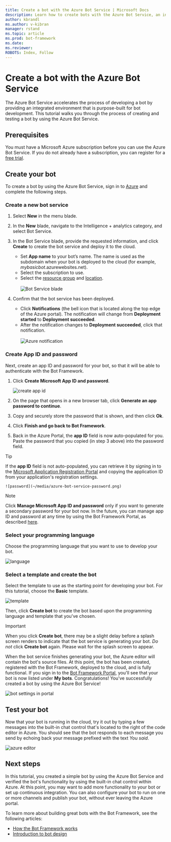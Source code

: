 ```yaml
---
title: Create a bot with the Azure Bot Service | Microsoft Docs
description: Learn how to create bots with the Azure Bot Service, an integrated, dedicated bot development environment.
author: kbrandl
ms.author: v-kibran
manager: rstand
ms.topic: article
ms.prod: bot-framework
ms.date: 
ms.reviewer: 
ROBOTS: Index, Follow
---
```


# Create a bot with the Azure Bot Service

The Azure Bot Service accelerates the process of developing a bot 
by providing an integrated environment that is purpose-built for bot development. 
This tutorial walks you through the process of creating and testing a bot by using the Azure Bot Service.

## Prerequisites

You must have a Microsoft Azure subscription before you can use the Azure Bot Service. 
If you do not already have a subscription, you can register for a <a href="https://azure.microsoft.com/en-us/free/" target="_blank">free trial</a>.

## Create your bot

To create a bot by using the Azure Bot Service, 
sign in to <a href="https://portal.azure.com" target="_blank">Azure</a> and complete the following steps. 

### Create a new bot service

1. Select **New** in the menu blade. 

2. In the **New** blade, navigate to the Intelligence + analytics category, and select Bot Service. 

3. In the Bot Service blade, provide the requested information, and click **Create** to create the bot service and deploy it to the cloud. 

    - Set **App name** to your bot’s name. The name is used as the subdomain when your bot is deployed to the cloud (for example, *mybasicbot*.azurewebsites.net). 
    - Select the subscription to use.  
    - Select the <a href="https://azure.microsoft.com/en-us/documentation/articles/resource-group-overview/" target="_blank">resource group</a> and <a href="https://azure.microsoft.com/en-us/regions/" target="_blank">location</a>.<br/>  
    ![Bot Service blade](~/media/azure-bot-service-create-bot.png)

4. Confirm that the bot service has been deployed.
    - Click **Notifications** (the bell icon that is located along the top edge of the Azure portal). The notification will change from **Deployment started** to **Deployment succeeded**. 
    - After the notification changes to **Deployment succeeded**, click that notification.<br/><br/>
    ![Azure notification](~/media/azure-bot-service-first-bot-notification.png)

### Create App ID and password  

Next, create an app ID and password for your bot, so that it will be able to authenticate with the Bot Framework.

1. Click **Create Microsoft App ID and password**.  

    ![create app id](~/media/azure-bot-service-create-app-id.png)  

2. On the page that opens in a new browser tab, click **Generate an app password to continue**.

3. Copy and securely store the password that is shown, and then click **Ok**.

4. Click **Finish and go back to Bot Framework**.

5. Back in the Azure Portal, the **app ID** field is now auto-populated for you. 
Paste the password that you copied (in step 3 above) into the password field.
> [!TIP]
> If the **app ID** field is not auto-populated, you can retrieve it by signing in to the 
> <a href="https://apps.dev.microsoft.com" target="_blank">Microsoft Application Registration Portal</a> 
> and copying the application ID from your application's registration settings.

    ![password](~/media/azure-bot-service-password.png)  

> [!NOTE]
> Click **Manage Microsoft App ID and password** only if you want to generate a secondary password for your bot now. 
> In the future, you can manage app ID and password at any time by using the Bot Framework Portal, as described [here](~/portal-register-bot.md#maintain). 

### Select your programming language 

Choose the programming language that you want to use to develop your bot.  

![language](~/media/azure-bot-service-coding-language.png)  

### Select a template and create the bot

Select the template to use as the starting point for developing your bot. 
For this tutorial, choose the **Basic** template. 

![template](~/media/azure-bot-service-template.png)  

Then, click **Create bot** to create the bot based upon the programming language and template that you've chosen. 

> [!IMPORTANT]
> When you click **Create bot**, there may be a slight delay before a splash screen renders to indicate that the bot service is generating your bot. *Do not* click **Create bot** again. Please wait for the splash screen to appear.

When the bot service finishes generating your bot, the Azure editor will contain the bot's source files. 
At this point, the bot has been created, registered with the Bot Framework, deployed to the cloud, and is fully functional. 
If you sign in to the <a href="https://dev.botframework.com" target="_blank">Bot Framework Portal</a>, 
you'll see that your bot is now listed under **My bots**. 
Congratulations! You've successfully created a bot by using the Azure Bot Service! 

![bot settings in portal](~/media/azure-bot-service-bf-portal.png)

## Test your bot

Now that your bot is running in the cloud, try it out by typing a few messages into the built-in chat control 
that's located to the right of the code editor in Azure. 
You should see that the bot responds to each message you send by echoing back your message prefixed with the text *You said*. 

![azure editor](~/media/azure-bot-service-editor.png)  

## Next steps

In this tutorial, you created a simple bot by using the Azure Bot Service 
and verified the bot's functionality by using the built-in chat control within Azure. 
At this point, you may want to add more functionality to your bot or set up continuous integration. 
You can also configure your bot to run on one or more channels and publish your bot, without ever leaving 
the Azure portal. 

To learn more about building great bots with the Bot Framework, see the following articles:

- [How the Bot Framework works](~/overview-how-bot-framework-works.md)
- [Introduction to bot design](~/bot-design-principles.md)
